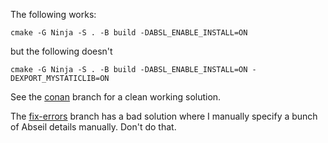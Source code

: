 The following works:

```
cmake -G Ninja -S . -B build -DABSL_ENABLE_INSTALL=ON
```

but the following doesn't

```
cmake -G Ninja -S . -B build -DABSL_ENABLE_INSTALL=ON -DEXPORT_MYSTATICLIB=ON
```

See the [conan](https://github.com/typesanitizer/mwe-abseil-export/tree/conan)
branch for a clean working solution.

The [fix-errors](https://github.com/typesanitizer/mwe-abseil-export/tree/fix-errors)
branch has a bad solution where I manually specify
a bunch of Abseil details manually. Don't do that.

